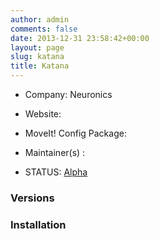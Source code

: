 ```yaml
---
author: admin
comments: false
date: 2013-12-31 23:58:42+00:00
layout: page
slug: katana
title: Katana
---
```



	
  * Company: Neuronics

	
  * Website:

	
  * MoveIt! Config Package:

	
  * Maintainer(s) :

	
  * STATUS: [Alpha](/about/moveit-status#status-code-robots)




### Versions








### Installation






